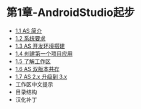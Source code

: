 # 第1章-AndroidStudio起步

- [1.1 AS 简介](/Article/第1章-AndroidStudio起步/1.1-AndroidStudio简介.md)
- [1.2 系统要求](/Article/第1章-AndroidStudio起步/1.2-系统要求.md)
- [1.3 AS 开发环境搭建](/Article/第1章-AndroidStudio起步/1.3-AndroidStudio开发环境搭建.md) 
- [1.4 创建第一个项目应用](/Article/第1章-AndroidStudio起步/1.4-创建第一个项目应用.md)
- [1.5 了解工作区](/Article/第1章-AndroidStudio起步/1.5-了解工作区.md)
- [1.6 AS 双版本共存](/Article//第1章-AndroidStudio起步/1.6-AS双版本共存.md)
- [1.7 AS 2.x 升级到 3.x](/Article/第1章-AndroidStudio起步/1.7-AS2.x升级到3.x.md)
- 工作区中文提示
- 目录结构
- 汉化补丁